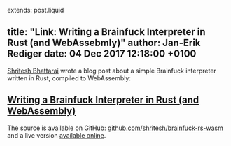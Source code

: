 extends: post.liquid

title: "Link: Writing a Brainfuck Interpreter in Rust (and WebAssebmly)"
author: Jan-Erik Rediger
date: 04 Dec 2017 12:18:00 +0100
---

[Shritesh Bhattarai](https://shr.ite.sh/about) wrote a blog post about a simple Brainfuck interpreter written in Rust, compiled to WebAssembly:


## [Writing a Brainfuck Interpreter in Rust (and WebAssembly)](https://shr.ite.sh/brainfuck-rust-wasm.html)

The source is available on GitHub: [github.com/shritesh/brainfuck-rs-wasm](https://github.com/shritesh/brainfuck-rs-wasm) and a live version [available online](http://shritesh.github.io/brainfuck-rs-wasm/).
